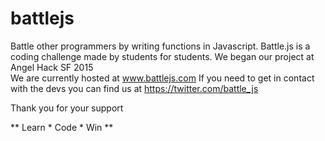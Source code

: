 # battlejs

Battle other programmers by writing functions in Javascript.
Battle.js is a coding challenge made by students for students.
We began our project at Angel Hack SF 2015  
We are currently hosted at www.battlejs.com
If you need to get in contact with the devs you can find us at 
https://twitter.com/battle_js

Thank you for your support

** Learn * Code * Win **
